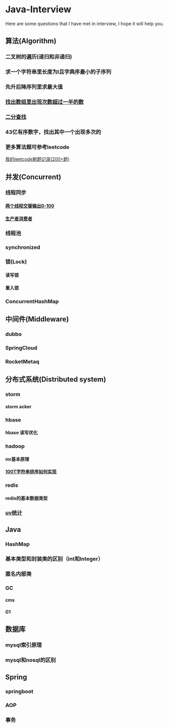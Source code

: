 # Java-Interview
Here are some questions that I have met in interview, I hope it will help you.

## 算法(Algorithm)

### 二叉树的遍历(递归和非递归)
### 求一个字符串里长度为l且字典序最小的子序列 
### 先升后降序列里求最大值    
### [找出数组里出现次数超过一半的数](src/algorithm/OccuredHalfNumber.java) 
### [二分查找](src/algorithm/BinarySearch.java) 
### 43亿有序数字，找出其中一个出现多次的
### 更多算法题可参考leetcode
[我的leetcode刷题记录(200+题)](https://github.com/xindoo/leetcode)

## 并发(Concurrent)
### 线程同步
#### [两个线程交替输出0-100](src/concurrent/AlternateOutputNumber.java)
#### [生产者消费者](src/concurrent/ProducerAndConsumer.java)
### 线程池
### synchronized
### 锁(Lock)
#### 读写锁
#### 重入锁
### ConcurrentHashMap

## 中间件(Middleware)
### dubbo
### SpringCloud
### RocketMetaq

## 分布式系统(Distributed system)
### storm
#### storm acker
### hbase
#### hbase 读写优化
### hadoop
#### mr基本原理
#### [100T字符串排序如何实现](doc/100t_data_sort.md)
### redis
#### redis的基本数据类型
### [uv统计](doc/uv_statistic.md)  



## Java
### HashMap
### 基本类型和封装类的区别（int和Integer）
### 匿名内部类

### GC
#### cms
#### G1


## 数据库
### mysql索引原理
### mysql和nosql的区别

## Spring
### springboot
### AOP
### 事务

